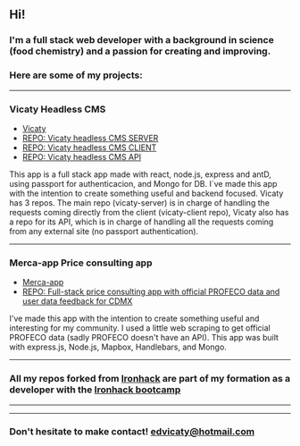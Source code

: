 ## Hi!

### I'm a full stack web developer with a background in science (food chemistry) and a passion for creating and improving.

### Here are some of my projects:
- - - -
### Vicaty Headless CMS
- [Vicaty](https://vicaty.herokuapp.com/)
- [REPO: Vicaty headless CMS SERVER](https://github.com/edvicaty/vicaty-server)
- [REPO: Vicaty headless CMS CLIENT](https://github.com/edvicaty/vicaty-client)
- [REPO: Vicaty headless CMS API](https://github.com/edvicaty/vicaty-API)

This app is a full stack app made with react, node.js, express and antD, using passport for authenticacion, and Mongo for DB.
I´ve made this app with the intention to create something useful and backend focused.
Vicaty has 3 repos. The main repo (vicaty-server) is in charge of handling the requests coming directly from the client (vicaty-client repo),
Vicaty also has a repo for its API, which is in charge of handling all the requests coming from any external site (no passport authentication).


- - - -
### Merca-app Price consulting app
- [Merca-app](https://merca-app.herokuapp.com/)
- [REPO: Full-stack price consulting app with official PROFECO data and user data feedback for CDMX](https://github.com/edvicaty/Merca-App)

I've made this app with the intention to create something useful and interesting for my community.
I used a little web scraping to get official PROFECO data (sadly PROFECO doesn't have an API).
This app was built with express.js, Node.js, Mapbox, Handlebars, and Mongo.

- - - -

### All my repos forked from [Ironhack](https://github.com/ironhack-labs) are part of my formation as a developer with the [Ironhack bootcamp](https://www.ironhack.com/)
- - - -

- - - -
### Don't hesitate to make contact! edvicaty@hotmail.com


<!--
**edvicaty/edvicaty** is a ✨ _special_ ✨ repository because its `README.md` (this file) appears on your GitHub profile.

Here are some ideas to get you started:

- 🔭 I’m currently working on ...
- 🌱 I’m currently learning ...
- 👯 I’m looking to collaborate on ...
- 🤔 I’m looking for help with ...
- 💬 Ask me about ...
- 📫 How to reach me: ...
- 😄 Pronouns: ...
- ⚡ Fun fact: ...
-->
